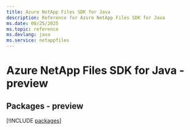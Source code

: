 ```yaml
---
title: Azure NetApp Files SDK for Java
description: Reference for Azure NetApp Files SDK for Java
ms.date: 08/25/2025
ms.topic: reference
ms.devlang: java
ms.service: netappfiles
---
```

# Azure NetApp Files SDK for Java - preview
## Packages - preview
[!INCLUDE [packages](netapp-files-index.md)]